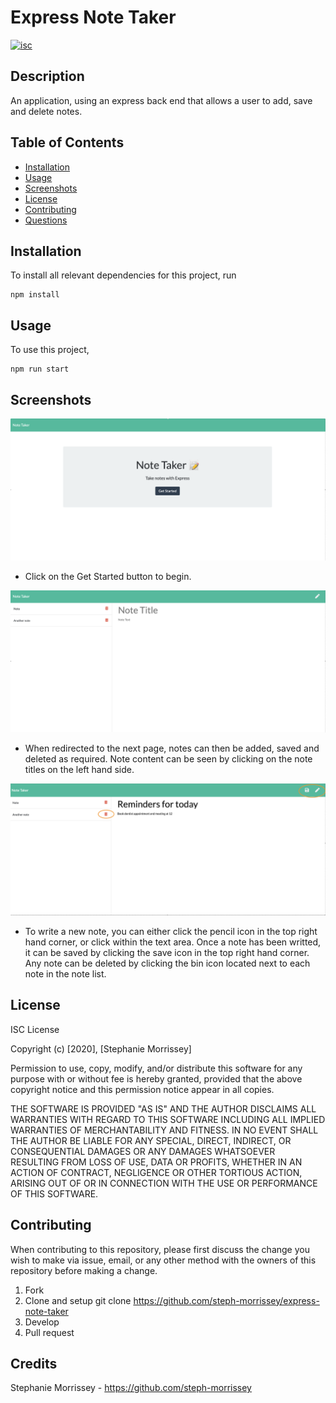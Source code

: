 # Express Note Taker

[![isc](https://img.shields.io/badge/License-isc-blue.svg)](https://shields.io/)

## Description

An application, using an express back end that allows a user to add, save and delete notes.

## Table of Contents

- [Installation](#installation)
- [Usage](#usage)
- [Screenshots](#screenshots)
- [License](#license)
- [Contributing](#contributing)
- [Questions](#questions)

## Installation

To install all relevant dependencies for this project, run

    npm install

## Usage

To use this project,

    npm run start

## Screenshots

![get started page](src/public/img/note-taker.png)

- Click on the Get Started button to begin.

![notes page](src/public/img/note-taker2.png)

- When redirected to the next page, notes can then be added, saved and deleted as required. Note content can be seen by clicking on the note titles on the left hand side.

![notes page with annotation](src/public/img/note-taker3.png)

- To write a new note, you can either click the pencil icon in the top right hand corner, or click within the text area. Once a note has been writted, it can be saved by clicking the save icon in the top right hand corner. Any note can be deleted by clicking the bin icon located next to each note in the note list.

## License

ISC License

Copyright (c) [2020], [Stephanie Morrissey]

Permission to use, copy, modify, and/or distribute this software for any
purpose with or without fee is hereby granted, provided that the above
copyright notice and this permission notice appear in all copies.

THE SOFTWARE IS PROVIDED "AS IS" AND THE AUTHOR DISCLAIMS ALL WARRANTIES
WITH REGARD TO THIS SOFTWARE INCLUDING ALL IMPLIED WARRANTIES OF
MERCHANTABILITY AND FITNESS. IN NO EVENT SHALL THE AUTHOR BE LIABLE FOR
ANY SPECIAL, DIRECT, INDIRECT, OR CONSEQUENTIAL DAMAGES OR ANY DAMAGES
WHATSOEVER RESULTING FROM LOSS OF USE, DATA OR PROFITS, WHETHER IN AN
ACTION OF CONTRACT, NEGLIGENCE OR OTHER TORTIOUS ACTION, ARISING OUT OF
OR IN CONNECTION WITH THE USE OR PERFORMANCE OF THIS SOFTWARE.

## Contributing

When contributing to this repository, please first discuss the change you wish to make via issue, email, or any other method with the owners of this repository before making a change.

1. Fork
2. Clone and setup
   git clone https://github.com/steph-morrissey/express-note-taker
3. Develop
4. Pull request

## Credits

Stephanie Morrissey - <https://github.com/steph-morrissey>
